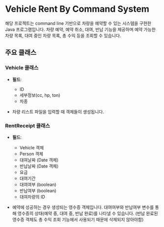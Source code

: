 # Vehicle Rent By Command System

해당 프로젝트는 command line 기반으로 차량을 예약할 수 있는 시스템을 구현한 Java 프로그램입니다. 
차량 예약, 예약 취소, 대여, 반납 기능을 제공하며 예약 가능한 차량 목록, 대여 중인 차량 목록, 총 수익 등을 조회할 수 있습니다.

## 주요 클래스

### Vehicle 클래스
- **필드**: 
  - ID
  - 세부정보(cc, hp, ton)
  - 차종

- 차량 리스트 파일을 입력할 때 객체들이 생성됩니다.

### RentReceipt 클래스
- **필드**: 
  - Vehicle 객체
  - Person 객체
  - 대여날짜 (Date 객체)
  - 반납날짜 (Date 객체)
  - 요금
  - 대여기간
  - 대여여부 (boolean)
  - 반납여부 (boolean)
  - 대여차량의 ID

- 예약에 성공하는 경우 생성되는 영수증 객체입니다. 대여여부와 반납여부 변수를 통해 영수증의 상태(예약 중, 대여 중, 반납 완료)를 나타낼 수 있습니다. (반납 완료된 영수증 객체도 총 수익 조회 기능에서 사용되기 때문에 삭제되지 않아야함)


